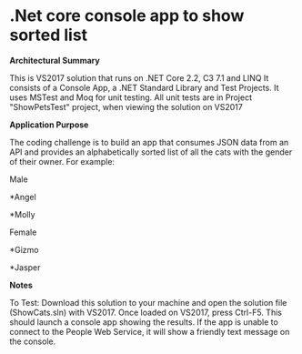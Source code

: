 # .Net core console app to show sorted list

**Architectural Summary**

 This is VS2017 solution that runs on .NET Core 2.2, C3 7.1 and LINQ
 It consists of a Console App, a .NET Standard Library and Test Projects.
 It uses MSTest and Moq for unit testing.
 All unit tests are in Project "ShowPetsTest" project, when viewing the solution on VS2017

**Application Purpose**

The coding challenge is to build an app that consumes JSON data from an API and provides an alphabetically sorted list of all the cats with the gender of their owner. For example:

Male

*Angel

*Molly

Female

*Gizmo

*Jasper

**Notes**

To Test:
Download this solution to your machine and open the solution file (ShowCats.sln) with VS2017.
Once loaded on VS2017, press Ctrl-F5. This should launch a console app showing the results.
If the app is unable to connect to the People Web Service, it will show a friendly text message on the console.
